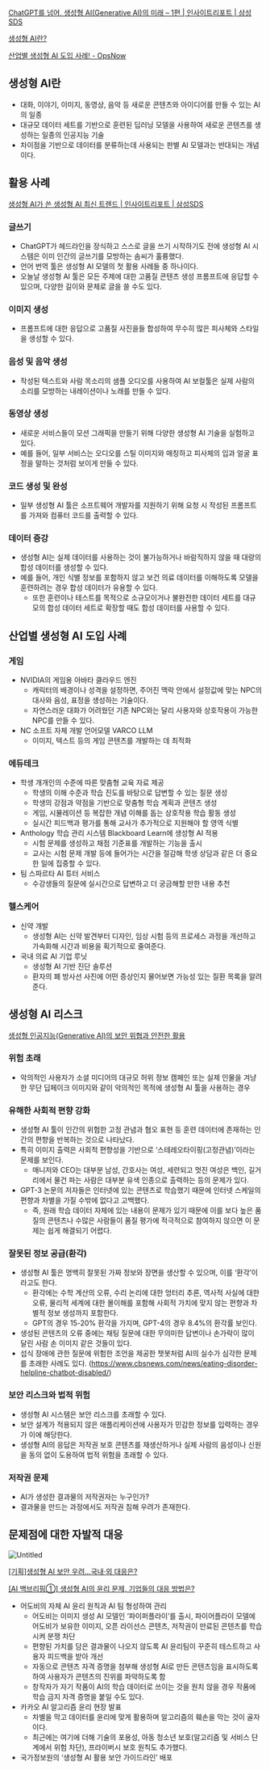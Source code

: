 [ChatGPT를 넘어, 생성형 AI(Generative AI)의 미래 – 1편 | 인사이트리포트 | 삼성SDS](https://www.samsungsds.com/kr/insights/future_of_generative_ai_1.html)

[생성형 AI란?](https://www.redhat.com/ko/topics/cloud-computing/what-is-generative-ai)

[산업별 생성형 AI 도입 사례! - OpsNow](https://www.opsnow.com/산업별-생성형-ai-도입-사례/)

## 생성형 AI란

- 대화, 이야기, 이미지, 동영상, 음악 등 새로운 콘텐츠와 아이디어를 만들 수 있는 AI의 일종
- 대규모 데이터 세트를 기반으로 훈련된 딥러닝 모델을 사용하여 새로운 콘텐츠를 생성하는 일종의 인공지능 기술
- 차이점을 기반으로 데이터를 분류하는데 사용되는 판별 AI 모델과는 반대되는 개념이다.

## 활용 사례

[생성형 AI가 쓴 생성형 AI 최신 트렌드 | 인사이트리포트 | 삼성SDS](https://www.samsungsds.com/kr/insights/generative-ai-trends.html)

### 글쓰기

- ChatGPT가 헤드라인을 장식하고 스스로 글을 쓰기 시작하기도 전에 생성형 AI 시스템은 이미 인간의 글쓰기를 모방하는 솜씨가 훌륭했다.
- 언어 번역 툴은 생성형 AI 모델의 첫 활용 사례들 중 하나이다.
- 오늘날 생성형 AI 툴은 모든 주제에 대한 고품질 콘텐츠 생성 프롬프트에 응답할 수 있으며, 다양한 길이와 문체로 글을 쓸 수도 있다.

### 이미지 생성

- 프롬프트에 대한 응답으로 고품질 사진을들 합성하여 무수히 많은 피사체와 스타일을 생성할 수 있다.

### 음성 및 음악 생성

- 작성된 텍스트와 사람 목소리의 샘플 오디오를 사용하여 AI 보컬툴은 실제 사람의 소리를 모방하는 내레이션이나 노래를 만들 수 있다.

### 동영상 생성

- 새로운 서비스들이 모션 그래픽을 만들기 위해 다양한 생성형 AI 기술을 실험하고 있다.
- 예를 들어, 일부 서비스는 오디오를 스틸 이미지와 매칭하고 피사체의 입과 얼굴 표정을 말하는 것처럼 보이게 만들 수 있다.

### 코드 생성 및 완성

- 일부 생성형 AI 툴은 소프트웨어 개발자를 지원하기 위해 요청 시 작성된 프롬프트를 가져와 컴퓨터 코드를 출력할 수 있다.

### 데이터 증강

- 생성형 AI는 실제 데이터를 사용하는 것이 불가능하거나 바람직하지 않을 때 대량의 합성 데이터를 생성할 수 있다.
- 예를 들어, 개인 식별 정보를 포함하지 않고 보건 의료 데이터를 이해하도록 모델을 훈련하려는 경우 합성 데이터가 유용할 수 있다.
    - 또한 훈련이나 테스트를 목적으로 소규모이거나 불완전한 데이터 세트를 대규모의 합성 데이터 세트로 확장할 때도 합성 데이터를 사용할 수 있다.

## 산업별 생성형 AI 도입 사례

### 게임

- NVIDIA의 게임용 아바타 클라우드 엔진
    - 캐릭터의 배경이나 성격을 설정하면, 주어진 맥락 안에서 설정값에 맞는 NPC의 대사와 음성, 표정을 생성하는 기술이다.
    - 자연스러운 대화가 어려웠던 기존 NPC와는 달리 사용자와 상호작용이 가능한 NPC를 만들 수 있다.
- NC 소프트 자체 개발 언어모델 VARCO LLM
    - 이미지, 텍스트 등의 게임 콘텐츠를 개발하는 데 최적화

### 에듀테크

- 학생 개개인의 수준에 따른 맞춤형 교육 자료 제공
    - 학생의 이해 수준과 학습 진도를 바탕으로 답변할 수 있는 질문 생성
    - 학생의 강점과 약점을 기반으로 맞춤형 학습 계획과 콘텐츠 생성
    - 게임, 시뮬레이션 등 복잡한 개념 이해를 돕는 상호작용 학습 활동 생성
    - 실시간 피드백과 평가를 통해 교사가 추가적으로 지원해야 할 영역 식별
- Anthology 학습 관리 시스템 Blackboard Learn에 생성형 AI 적용
    - 시험 문제를 생성하고 채점 기준표를 개발하는 기능을 출시
    - 교사는 시험 문제 개발 등에 들어가는 시간을 절감해 학생 상담과 같은 더 중요한 일에 집중할 수 있다.
- 팀 스파르타 AI 튜터 서비스
    - 수강생들의 질문에 실시간으로 답변하고 더 궁금해할 만한 내용 추천

### 헬스케어

- 신약 개발
    - 생성형 AI는 신약 발견부터 디자인, 임상 시험 등의 프로세스 과정을 개선하고 가속화해 시간과 비용을 획기적으로 줄여준다.
- 국내 의료 AI 기업 루닛
    - 생성형 AI 기반 진단 솔루션
    - 환자의 폐 방사선 사진에 어떤 증상인지 물어보면 가능성 있는 질환 목록을 알려준다.

## 생성형 AI 리스크

[생성형 인공지능(Generative AI)의 보안 위협과 안전한 활용](https://www.igloo.co.kr/security-information/생성형-인공지능generative-ai의-보안-위협과-안전한-활용/)

[](https://21erick.org/column/11171/)

### 위험 초래

- 악의적인 사용자가 소셜 미디어의 대규모 허위 정보 캠페인 또는 실제 인물을 겨냥한 무단 딥페이크 이미지와 같이 악의적인 목적에 생성형 AI 툴을 사용하는 경우

### 유해한 사회적 편향 강화

- 생성형 AI 툴이 인간의 위험한 고정 관념과 혐오 표현 등 훈련 데이터에 존재하는 인간의 편향을 반복하는 것으로 나타났다.
- 특히 이미지 출력은 사회적 편향성을 기반으로 ‘스테레오타이핑(고정관념)’이라는 문제를 보인다.
    - 매니저와 CEO는 대부분 남성, 간호사는 여성, 세련되고 멋진 여성은 백인, 길거리에서 물건 파는 사람은 대부분 유색 인종으로 출력하는 등의 문제가 있다.
- GPT-3 논문의 저자들은 인터넷에 있는 콘텐츠로 학습했기 때문에 인터넷 스케일의 편향과 차별을 가질 수밖에 없다고 고백했다.
    - 즉, 원래 학습 데이터 자체에 있는 내용이 문제가 있기 때문에 이를 보다 높은 품질의 콘텐츠나 수많은 사람들이 품질 평가에 적극적으로 참여하지 않으면 이 문제는 쉽게 해결되기 어렵다.

### 잘못된 정보 공급(환각)

- 생성형 AI 툴은 명백히 잘못된 가짜 정보와 장면을 생산할 수 있으며, 이를 ‘환각’이라고도 한다.
    - 환각에는 수학 계산의 오류, 수리 논리에 대한 엉터리 추론, 역사적 사실에 대한 오류, 물리적 세계에 대한 몰이해를 포함해 사회적 가치에 맞지 않는 편향과 차별적 정보 생성까지 포함한다.
    - GPT의 경우 15-20% 환각을 가지며, GPT-4의 경우 8.4%의 환각률 보인다.
- 생성된 콘텐츠의 오류 중에는 채팅 질문에 대한 무의미한 답변이나 손가락이 많이 달린 사람 손 이미지 같은 것들이 있다.
- 섭식 장애에 관한 질문에 위험한 조언을 제공한 챗봇처럼 AI의 실수가 심각한 문제를 초래한 사례도 있다. (https://www.cbsnews.com/news/eating-disorder-helpline-chatbot-disabled/)

### 보안 리스크와 법적 위험

- 생성형 AI 시스템은 보안 리스크를 초래할 수 있다.
- 보안 설계가 적용되지 않은 애플리케이션에 사용자가 민감한 정보를 입력하는 경우가 이에 해당한다.
- 생성형 AI의 응답은 저작권 보호 콘텐츠를 재생산하거나 실제 사람의 음성이나 신원을 동의 없이 도용하여 법적 위험을 초래할 수 있다.

### 저작권 문제

- AI가 생성한 결과물의 저작권자는 누구인가?
- 결과물을 만드는 과정에서도 저작권 침해 우려가 존재한다.

## 문제점에 대한 자발적 대응

![Untitled](https://img.etnews.com/news/article/2023/06/28/news-t.v1.20230628.2439908a426a415693f3ab6c356c909f_P1.png)

[[기획]생성형 AI 보안 우려…국내·외 대응은?](https://www.etnews.com/20230629000004)

[[AI 백브리핑①] 생성형 AI의 윤리 문제, 기업들의 대응 방법은?](https://www.bizhankook.com/bk/article/25736)

- 어도비의 자체 AI 윤리 원칙과 AI 팀 형성하여 관리
    - 어도비는 이미지 생성 AI 모델인 ‘파이퍼플라이’를 출시, 파이어플라이 모델에 어도비가 보유한 이미지, 오픈 라이선스 콘텐츠, 저작권이 만료된 콘텐츠를 학습시켜 분쟁 차단
    - 편향된 가치를 담은 결과물이 나오지 않도록 AI 윤리팀이 꾸준히 테스트하고 사용자 피드백을 받아 개선
    - 자동으로 콘텐츠 자격 증명을 첨부해 생성형 AI로 만든 콘텐츠임을 표시하도록 하여 사용자가 콘텐츠의 진위를 파악하도록 함
    - 창작자가 자기 작품이 AI의 학습 데이터로 쓰이는 것을 원치 않을 경우 작품에 학습 금지 자격 증명을 붙일 수도 있다.
- 카카오 AI 알고리즘 윤리 현장 발표
    - 차별을 막고 데이터를 윤리에 맞게 활용하며 알고리즘의 훼손을 막는 것이 골자이다.
    - 최근에는 여기에 더해 기술의 포용성, 아동 청소년 보호(알고리즘 및 서비스 단계에서 위험 차단), 프라이버시 보호 원칙도 추가했다.
- 국가정보원의 ‘생성형 AI 활용 보안 가이드라인’ 배포